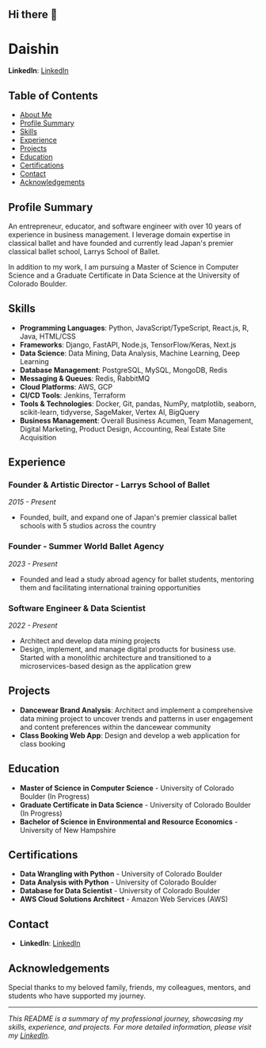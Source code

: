 ## Hi there 👋

# Daishin

**LinkedIn**: [LinkedIn](https://www.linkedin.com/in/daishinmurooka/)

## Table of Contents

- [About Me](#about-me)
- [Profile Summary](#profile-summary)
- [Skills](#skills)
- [Experience](#experience)
- [Projects](#projects)
- [Education](#education)
- [Certifications](#certifications)
- [Contact](#contact)
- [Acknowledgements](#acknowledgements)

## Profile Summary

An entrepreneur, educator, and software engineer with over 10 years of experience in business management. I leverage domain expertise in classical ballet and have founded and currently lead Japan's premier classical ballet school, Larrys School of Ballet.

In addition to my work, I am pursuing a Master of Science in Computer Science and a Graduate Certificate in Data Science at the University of Colorado Boulder.

## Skills

- **Programming Languages**: Python, JavaScript/TypeScript, React.js, R, Java, HTML/CSS
- **Frameworks**: Django, FastAPI, Node.js, TensorFlow/Keras, Next.js
- **Data Science**: Data Mining, Data Analysis, Machine Learning, Deep Learning
- **Database Management**: PostgreSQL, MySQL, MongoDB, Redis
- **Messaging & Queues**: Redis, RabbitMQ
- **Cloud Platforms**: AWS, GCP
- **CI/CD Tools**: Jenkins, Terraform
- **Tools & Technologies**: Docker, Git, pandas, NumPy, matplotlib, seaborn, scikit-learn, tidyverse, SageMaker, Vertex AI, BigQuery
- **Business Management**: Overall Business Acumen, Team Management, Digital Marketing, Product Design, Accounting, Real Estate Site Acquisition

## Experience

### Founder & Artistic Director - Larrys School of Ballet
*2015 - Present*
- Founded, built, and expand one of Japan's premier classical ballet schools with 5 studios across the country

### Founder - Summer World Ballet Agency
*2023 - Present*
- Founded and lead a study abroad agency for ballet students, mentoring them and facilitating international training opportunities

### Software Engineer & Data Scientist
*2022 - Present*
- Architect and develop data mining projects
- Design, implement, and manage digital products for business use. Started with a monolithic architecture and transitioned to a microservices-based design as the application grew

## Projects

- **Dancewear Brand Analysis**: Architect and implement a comprehensive data mining project to uncover trends and patterns in user engagement and content preferences within the dancewear community
- **Class Booking Web App**: Design and develop a web application for class booking

## Education

- **Master of Science in Computer Science** - University of Colorado Boulder (In Progress)
- **Graduate Certificate in Data Science** - University of Colorado Boulder (In Progress)
- **Bachelor of Science in Environmental and Resource Economics** - University of New Hampshire

## Certifications

- **Data Wrangling with Python** - University of Colorado Boulder
- **Data Analysis with Python** - University of Colorado Boulder
- **Database for Data Scientist** - University of Colorado Boulder
- **AWS Cloud Solutions Architect** - Amazon Web Services (AWS)

## Contact

- **LinkedIn**: [LinkedIn](https://www.linkedin.com/in/daishinmurooka/)

## Acknowledgements

Special thanks to my beloved family, friends, my colleagues, mentors, and students who have supported my journey.

---

*This README is a summary of my professional journey, showcasing my skills, experience, and projects. For more detailed information, please visit my [LinkedIn](https://www.linkedin.com/in/daishinmurooka/).*

<!--
**dmurooka/dmurooka** is a ✨ _special_ ✨ repository because its `README.md` (this file) appears on your GitHub profile.
